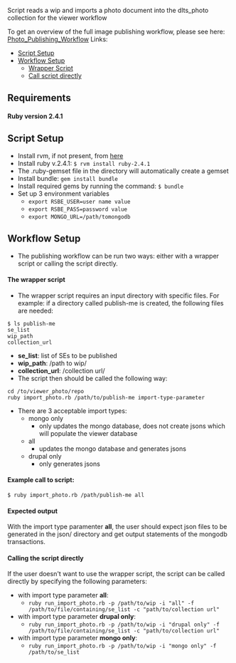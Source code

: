 Script reads a wip and imports a photo document into the dlts_photo collection for the viewer workflow

To get an overview of the full image publishing workflow, please see here: [Photo_Publishing_Workflow](./Photo_Publishing_Workflow.md)
Links:
* [Script Setup](#script-setup)
* [Workflow Setup](#workflow-setup)
   * [Wrapper Script](#the-wrapper-script)
   * [Call script directly](#calling-the-script-directly)

## Requirements
#### Ruby version 2.4.1

## Script Setup
* Install rvm, if not present, from [here](https://rvm.io/rvm/install)
* Install ruby v.2.4.1:
   `$ rvm install ruby-2.4.1`
* The .ruby-gemset file in the directory will automatically create a gemset
* Install bundle: `gem install bundle`
* Install required gems by running the command: `$ bundle`
* Set up 3 environment variables
    * `export RSBE_USER=user name value`
    * `export RSBE_PASS=password value`
    * `export MONGO_URL=/path/tomongodb`

## Workflow Setup
* The publishing workflow can be run two ways: either with a wrapper script or calling the script directly.
#### The wrapper script
* The wrapper script requires an input directory with specific files. For example: if a directory called publish-me is created, the following files are needed:
```
$ ls publish-me
se_list
wip_path
collection_url
```
* **se_list**: list of SEs to be published
* **wip_path**: /path to wip/
* **collection_url**: /collection url/
* The script then should be called the following way:
```
cd /to/viewer_photo/repo
ruby import_photo.rb /path/to/publish-me import-type-parameter
```
* There are 3 acceptable import types:
    * mongo only
        * only updates the mongo database, does not create jsons which will populate the viewer database
    * all
       * updates the mongo database and generates jsons
    * drupal only
        * only generates jsons

 #### Example call to script:
 `$ ruby import_photo.rb /path/publish-me all`
 #### Expected output
 With the import type paramenter **all**, the user should expect json files to be generated in the json/ directory and get output statements of the mongodb transactions.

#### Calling the script directly
If the user doesn't want to use the wrapper script, the script can be called directly by specifying the following parameters:
* with import type parameter **all**:
    * `ruby run_import_photo.rb -p /path/to/wip -i "all" -f /path/to/file/containing/se_list -c "path/to/collection url"`
* with import type parameter **drupal only**:
    * `ruby run_import_photo.rb -p /path/to/wip -i "drupal only" -f /path/to/file/containing/se_list -c "path/to/collection url"`
* with import type parameter **mongo only**:
    * `ruby run_import_photo.rb -p /path/to/wip -i "mongo only" -f /path/to/se_list`
